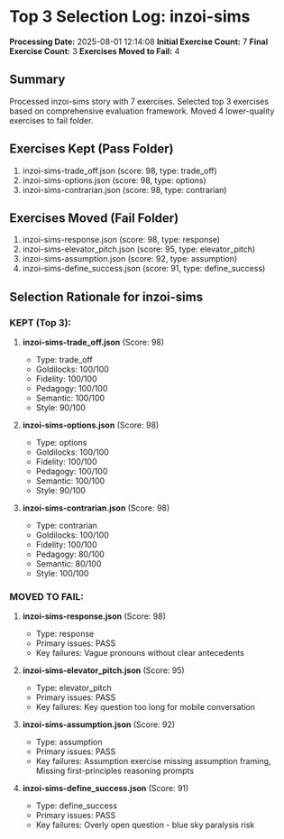 # Top 3 Selection Log: inzoi-sims

**Processing Date:** 2025-08-01 12:14:08
**Initial Exercise Count:** 7
**Final Exercise Count:** 3
**Exercises Moved to Fail:** 4

## Summary

Processed inzoi-sims story with 7 exercises.
Selected top 3 exercises based on comprehensive evaluation framework.
Moved 4 lower-quality exercises to fail folder.

## Exercises Kept (Pass Folder)

1. inzoi-sims-trade_off.json (score: 98, type: trade_off)
2. inzoi-sims-options.json (score: 98, type: options)
3. inzoi-sims-contrarian.json (score: 98, type: contrarian)

## Exercises Moved (Fail Folder)

1. inzoi-sims-response.json (score: 98, type: response)
2. inzoi-sims-elevator_pitch.json (score: 95, type: elevator_pitch)
3. inzoi-sims-assumption.json (score: 92, type: assumption)
4. inzoi-sims-define_success.json (score: 91, type: define_success)

## Selection Rationale for inzoi-sims

### KEPT (Top 3):
1. **inzoi-sims-trade_off.json** (Score: 98)
   - Type: trade_off
   - Goldilocks: 100/100
   - Fidelity: 100/100
   - Pedagogy: 100/100
   - Semantic: 100/100
   - Style: 90/100

2. **inzoi-sims-options.json** (Score: 98)
   - Type: options
   - Goldilocks: 100/100
   - Fidelity: 100/100
   - Pedagogy: 100/100
   - Semantic: 100/100
   - Style: 90/100

3. **inzoi-sims-contrarian.json** (Score: 98)
   - Type: contrarian
   - Goldilocks: 100/100
   - Fidelity: 100/100
   - Pedagogy: 80/100
   - Semantic: 80/100
   - Style: 100/100

### MOVED TO FAIL:
1. **inzoi-sims-response.json** (Score: 98)
   - Type: response
   - Primary issues: PASS
   - Key failures: Vague pronouns without clear antecedents

2. **inzoi-sims-elevator_pitch.json** (Score: 95)
   - Type: elevator_pitch
   - Primary issues: PASS
   - Key failures: Key question too long for mobile conversation

3. **inzoi-sims-assumption.json** (Score: 92)
   - Type: assumption
   - Primary issues: PASS
   - Key failures: Assumption exercise missing assumption framing, Missing first-principles reasoning prompts

4. **inzoi-sims-define_success.json** (Score: 91)
   - Type: define_success
   - Primary issues: PASS
   - Key failures: Overly open question - blue sky paralysis risk


